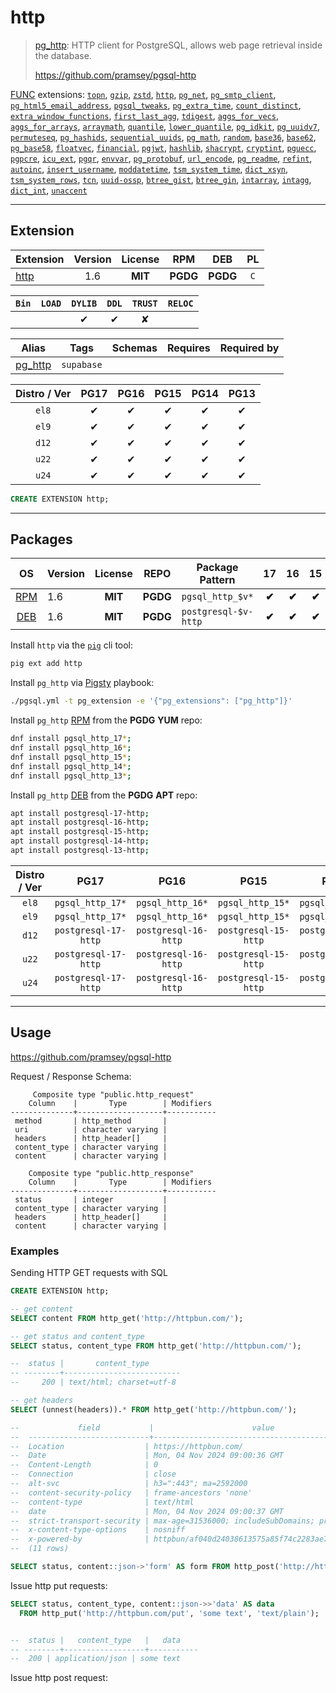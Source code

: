 # http


> [pg_http](https://github.com/pramsey/pgsql-http): HTTP client for PostgreSQL, allows web page retrieval inside the database.
>
> https://github.com/pramsey/pgsql-http





[FUNC](/func) extensions: [`topn`](/topn), [`gzip`](/gzip), [`zstd`](/zstd), [`http`](/http), [`pg_net`](/pg_net), [`pg_smtp_client`](/pg_smtp_client), [`pg_html5_email_address`](/pg_html5_email_address), [`pgsql_tweaks`](/pgsql_tweaks), [`pg_extra_time`](/pg_extra_time), [`count_distinct`](/count_distinct), [`extra_window_functions`](/extra_window_functions), [`first_last_agg`](/first_last_agg), [`tdigest`](/tdigest), [`aggs_for_vecs`](/aggs_for_vecs), [`aggs_for_arrays`](/aggs_for_arrays), [`arraymath`](/arraymath), [`quantile`](/quantile), [`lower_quantile`](/lower_quantile), [`pg_idkit`](/pg_idkit), [`pg_uuidv7`](/pg_uuidv7), [`permuteseq`](/permuteseq), [`pg_hashids`](/pg_hashids), [`sequential_uuids`](/sequential_uuids), [`pg_math`](/pg_math), [`random`](/random), [`base36`](/base36), [`base62`](/base62), [`pg_base58`](/pg_base58), [`floatvec`](/floatvec), [`financial`](/financial), [`pgjwt`](/pgjwt), [`hashlib`](/hashlib), [`shacrypt`](/shacrypt), [`cryptint`](/cryptint), [`pguecc`](/pguecc), [`pgpcre`](/pgpcre), [`icu_ext`](/icu_ext), [`pgqr`](/pgqr), [`envvar`](/envvar), [`pg_protobuf`](/pg_protobuf), [`url_encode`](/url_encode), [`pg_readme`](/pg_readme), [`refint`](/refint), [`autoinc`](/autoinc), [`insert_username`](/insert_username), [`moddatetime`](/moddatetime), [`tsm_system_time`](/tsm_system_time), [`dict_xsyn`](/dict_xsyn), [`tsm_system_rows`](/tsm_system_rows), [`tcn`](/tcn), [`uuid-ossp`](/uuid-ossp), [`btree_gist`](/btree_gist), [`btree_gin`](/btree_gin), [`intarray`](/intarray), [`intagg`](/intagg), [`dict_int`](/dict_int), [`unaccent`](/unaccent)


-------
## Extension


| Extension | Version | License | RPM | DEB | PL |
|-----------|:-------:|:-------:|:---:|:---:|:--:|
| [http](https://github.com/pramsey/pgsql-http) | 1.6 | **<span class="tcblue">MIT</span>** | **<span class="tccyan">PGDG</span>** | **<span class="tccyan">PGDG</span>** | `C` |



| `Bin` | `LOAD` | `DYLIB` | `DDL` | `TRUST` | `RELOC` |
|:-----:|:------:|:-------:|:-----:|:-------:|:-------:|
|  |  | <span class="tcblue">✔</span> | <span class="tcblue">✔</span> | <span class="tcwarn">✘</span> |  |



| Alias | Tags | Schemas | Requires | Required by |
|-------|------|---------|----------|-------------|
| [pg_http](/http) | `supabase` |  |  |  |



| Distro / Ver | PG17 | PG16 | PG15 | PG14 | PG13 |
|:------------:|:----:|:----:|:----:|:----:|:----:|
| `el8` | <span class="tcblue">✔</span> | <span class="tcblue">✔</span> | <span class="tcblue">✔</span> | <span class="tcblue">✔</span> | <span class="tcblue">✔</span> |
| `el9` | <span class="tcblue">✔</span> | <span class="tcblue">✔</span> | <span class="tcblue">✔</span> | <span class="tcblue">✔</span> | <span class="tcblue">✔</span> |
| `d12` | <span class="tcblue">✔</span> | <span class="tcblue">✔</span> | <span class="tcblue">✔</span> | <span class="tcblue">✔</span> | <span class="tcblue">✔</span> |
| `u22` | <span class="tcblue">✔</span> | <span class="tcblue">✔</span> | <span class="tcblue">✔</span> | <span class="tcblue">✔</span> | <span class="tcblue">✔</span> |
| `u24` | <span class="tcblue">✔</span> | <span class="tcblue">✔</span> | <span class="tcblue">✔</span> | <span class="tcblue">✔</span> | <span class="tcblue">✔</span> |





```sql
CREATE EXTENSION http;
```

-----------


## Packages


| OS | Version | License | REPO | Package Pattern | 17 | 16 | 15 | 14 | 13 | Dependency |
|:--:|---------|:-------:|:----:|-----------------|:--:|:--:|:--:|:--:|:--:|------------|
| [RPM](/rpm) | 1.6 | **<span class="tcblue">MIT</span>** | **<span class="tccyan">PGDG</span>** | `pgsql_http_$v*` | **<span class="tccyan">✔</span>** | **<span class="tccyan">✔</span>** | **<span class="tccyan">✔</span>** | **<span class="tccyan">✔</span>** | **<span class="tccyan">✔</span>** |  |
| [DEB](/deb) | 1.6 | **<span class="tcblue">MIT</span>** | **<span class="tccyan">PGDG</span>** | `postgresql-$v-http` | **<span class="tccyan">✔</span>** | **<span class="tccyan">✔</span>** | **<span class="tccyan">✔</span>** | **<span class="tccyan">✔</span>** | **<span class="tccyan">✔</span>** |  |



Install `http` via the [`pig`](https://github.com/pgsty/pig) cli tool:

```bash
pig ext add http
```


Install `pg_http` via [Pigsty](https://pigsty.io/docs/pgext/usage/install/) playbook:

```bash
./pgsql.yml -t pg_extension -e '{"pg_extensions": ["pg_http"]}'
```


Install `pg_http` [RPM](/rpm) from the **<span class="tccyan">PGDG</span>** **YUM** repo:

```bash
dnf install pgsql_http_17*;
dnf install pgsql_http_16*;
dnf install pgsql_http_15*;
dnf install pgsql_http_14*;
dnf install pgsql_http_13*;
```


Install `pg_http` [DEB](/deb) from the **<span class="tccyan">PGDG</span>** **APT** repo:

```bash
apt install postgresql-17-http;
apt install postgresql-16-http;
apt install postgresql-15-http;
apt install postgresql-14-http;
apt install postgresql-13-http;
```




| Distro / Ver | PG17 | PG16 | PG15 | PG14 | PG13 |
|:------------:|:----:|:----:|:----:|:----:|:----:|
| `el8` | `pgsql_http_17*` | `pgsql_http_16*` | `pgsql_http_15*` | `pgsql_http_14*` | `pgsql_http_13*` |
| `el9` | `pgsql_http_17*` | `pgsql_http_16*` | `pgsql_http_15*` | `pgsql_http_14*` | `pgsql_http_13*` |
| `d12` | `postgresql-17-http` | `postgresql-16-http` | `postgresql-15-http` | `postgresql-14-http` | `postgresql-13-http` |
| `u22` | `postgresql-17-http` | `postgresql-16-http` | `postgresql-15-http` | `postgresql-14-http` | `postgresql-13-http` |
| `u24` | `postgresql-17-http` | `postgresql-16-http` | `postgresql-15-http` | `postgresql-14-http` | `postgresql-13-http` |






--------

## Usage

https://github.com/pramsey/pgsql-http

Request / Response Schema:

```
     Composite type "public.http_request"
    Column    |       Type        | Modifiers
--------------+-------------------+-----------
 method       | http_method       |
 uri          | character varying |
 headers      | http_header[]     |
 content_type | character varying |
 content      | character varying |

    Composite type "public.http_response"
    Column    |       Type        | Modifiers
--------------+-------------------+-----------
 status       | integer           |
 content_type | character varying |
 headers      | http_header[]     |
 content      | character varying |
```


### Examples

Sending HTTP GET requests with SQL

```sql
CREATE EXTENSION http;

-- get content
SELECT content FROM http_get('http://httpbun.com/');

-- get status and content_type
SELECT status, content_type FROM http_get('http://httpbun.com/');

--  status |       content_type
-- --------+--------------------------
--     200 | text/html; charset=utf-8

-- get headers
SELECT (unnest(headers)).* FROM http_get('http://httpbun.com/');

--             field           |                      value
--  ---------------------------+--------------------------------------------------
--  Location                  | https://httpbun.com/
--  Date                      | Mon, 04 Nov 2024 09:00:36 GMT
--  Content-Length            | 0
--  Connection                | close
--  alt-svc                   | h3=":443"; ma=2592000
--  content-security-policy   | frame-ancestors 'none'
--  content-type              | text/html
--  date                      | Mon, 04 Nov 2024 09:00:37 GMT
--  strict-transport-security | max-age=31536000; includeSubDomains; preload
--  x-content-type-options    | nosniff
--  x-powered-by              | httpbun/af040d24038613575a85f74c2283ae79f8169927
--  (11 rows)
```


```sql
SELECT status, content::json->'form' AS form FROM http_post('http://httpbun.com/post', jsonb_build_object('myvar','myval','foo','bar'));
```

Issue http put requests:

```sql
SELECT status, content_type, content::json->>'data' AS data
  FROM http_put('http://httpbun.com/put', 'some text', 'text/plain');


--  status |   content_type   |   data
-- --------+------------------+-----------
--  200 | application/json | some text
```

Issue http post request:


